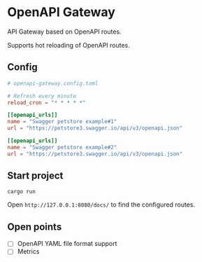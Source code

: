 # OpenAPI Gateway

API Gateway based on OpenAPI routes.

Supports hot reloading of OpenAPI routes.

## Config

```toml
# openapi-gateway.config.toml

# Refresh every minute
reload_cron = "* * * * *"

[[openapi_urls]]
name = "Swagger petstore example#1"
url = "https://petstore3.swagger.io/api/v3/openapi.json"

[[openapi_urls]]
name = "Swagger petstore example#2"
url = "https://petstore3.swagger.io/api/v3/openapi.json"
```

## Start project
```
cargo run
```
Open `http://127.0.0.1:8080/docs/` to find the configured routes.


## Open points
- [ ] OpenAPI YAML file format support
- [ ] Metrics